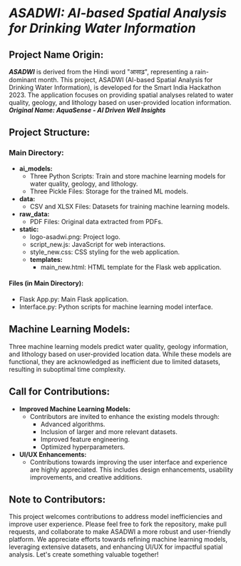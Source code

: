 # _ASADWI: AI-based Spatial Analysis for Drinking Water Information_

## Project Name Origin:
**_ASADWI_** is derived from the Hindi word "आसाढ़", representing a rain-dominant month. This project, ASADWI (AI-based Spatial Analysis for Drinking Water Information), is developed for the Smart India Hackathon 2023. The application focuses on providing spatial analyses related to water quality, geology, and lithology based on user-provided location information.
___Original Name: AquaSense - AI Driven Well Insights___

## Project Structure:
### Main Directory:
- **ai_models:**
  - Three Python Scripts: Train and store machine learning models for water quality, geology, and lithology.
  - Three Pickle Files: Storage for the trained ML models.
- **data:**
  - CSV and XLSX Files: Datasets for training machine learning models.
- **raw_data:**
  - PDF Files: Original data extracted from PDFs.
- **static:**
  - logo-asadwi.png: Project logo.
  - script_new.js: JavaScript for web interactions.
  - style_new.css: CSS styling for the web application.
  - **templates:**
    - main_new.html: HTML template for the Flask web application.
#### Files (in Main Directory):
- Flask App.py: Main Flask application.
- Interface.py: Python scripts for machine learning model interface.

## Machine Learning Models:
Three machine learning models predict water quality, geology information, and lithology based on user-provided location data. While these models are functional, they are acknowledged as inefficient due to limited datasets, resulting in suboptimal time complexity.

## Call for Contributions:
- **Improved Machine Learning Models:**
  - Contributors are invited to enhance the existing models through:
    - Advanced algorithms.
    - Inclusion of larger and more relevant datasets.
    - Improved feature engineering.
    - Optimized hyperparameters.
- **UI/UX Enhancements:**
  - Contributions towards improving the user interface and experience are highly appreciated. This includes design enhancements, usability improvements, and creative additions.

## Note to Contributors:
This project welcomes contributions to address model inefficiencies and improve user experience. Please feel free to fork the repository, make pull requests, and collaborate to make ASADWI a more robust and user-friendly platform. We appreciate efforts towards refining machine learning models, leveraging extensive datasets, and enhancing UI/UX for impactful spatial analysis. Let's create something valuable together!

